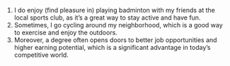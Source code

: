 1. I do enjoy (find pleasure in) playing badminton with my friends at the local sports club, as it’s a great way to stay active and have fun.
2. Sometimes, I go cycling around my neighborhood, which is a good way to exercise and enjoy the outdoors.
3. Moreover, a degree often opens doors to better job opportunities and higher earning potential, which is a significant advantage in today’s competitive world.
